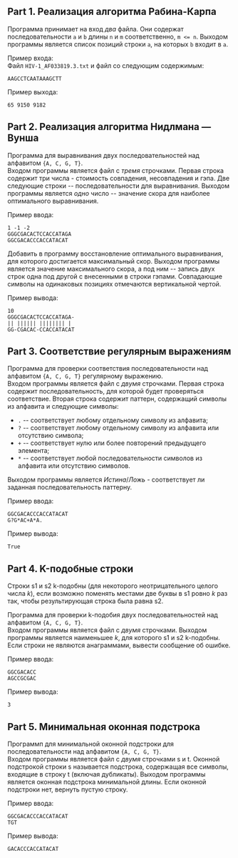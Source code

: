 
## Part 1. Реализация алгоритма Рабина-Карпа

Программа принимает на вход *два* файла. Они содержат последовательности `a` и `b` длины `n` и `m` соответственно, `m <= n`. Выходом программы является список позиций строки `a`, на которых `b` входит в `a`.

Пример входа: \
Файл `HIV-1_AF033819.3.txt` и файл со следующим содержимым:
```
AAGCCTCAATAAAGCTT
```

Пример выхода:
```
65 9150 9182
```

## Part 2. Реализация алгоритма Нидлмана — Вунша

Программа для выравнивания двух последовательностей над алфавитом `{A, C, G, T}`. \
Входом программы является файл с *тремя* строчками. Первая строка содержит три числа - стоимость совпадения, несовпадения и гэпа. Две следующие строки -- последовательности для выравнивания. Выходом программы является *одно* число -- значение скора для наиболее оптимального выравнивания. 

Пример ввода:
```
1 -1 -2
GGGCGACACTCCACCATAGA
GGCGACACCCACCATACAT
```

Добавить в программу восстановление оптимального выравнивания, для которого достигается максимальный скор. Выходом программы является значение максимального скора, а под ним -- запись двух строк одна под другой с внесенными в строки гэпами. Совпадающие символы на одинаковых позициях отмечаются вертикальной чертой.

Пример вывода:
```
10
GGGCGACACTCCACCATAGA-
|| |||||| |||||||| |
GG-CGACAC-CCACCATACAT
```

## Part 3. Соответствие регулярным выражениям

Программа для проверки соответствия последовательности над алфавитом `{A, C, G, T}` регулярному выражению. \
Входом программы является файл с *двумя* строчками. Первая строка содержит последовательность, для которой будет проверяться соответствие. Вторая строка содержит паттерн, содержащий символы из алфавита и следующие символы:
- `.` -- соответствует любому отдельному символу из алфавита;
- `?` -- соответствует любому отдельному символу из алфавита или отсутствию символа;
- `+` -- соответствует нулю или более повторений предыдущего элемента;
- `*` -- соответствует любой последовательности символов из алфавита или отсутствию символов.

Выходом программы является *Истина*/*Ложь* - соответствует ли заданная последовательность паттерну.

Пример ввода:
```
GGCGACACCCACCATACAT
G?G*AC+A*A.
```

Пример вывода:
```
True
```

## Part 4. K-подобные строки

Строки s1 и s2 k-подобны (для некоторого неотрицательного целого числа *k*), если возможно поменять местами две буквы в s1 ровно *k* раз так, чтобы результирующая строка была равна s2.

Программа для проверки k-подобия двух последовательностей над алфавитом `{A, C, G, T}`. \
Входом программы является файл с *двумя* строчками. Выходом программы является наименьшее *k*, для которого s1 и s2 k-подобны. Если строки не являются анаграммами, вывести сообщение об ошибке.

Пример ввода:
```
GGCGACACC
AGCCGCGAC
```

Пример вывода:
```
3
```


## Part 5. Минимальная оконная подстрока

Программп для минимальной оконной подстроки для последовательности над алфавитом `{A, C, G, T}`. \
Входом программы является файл с *двумя* строчками s и t. Оконной подстрокой строки s называется подстрока, содержащая все символы, входящие в строку t (включая дубликаты).
Выходом программы является оконная подстрока минимальной длины. Если оконной подстроки нет, вернуть пустую строку.

Пример ввода:
```
GGCGACACCCACCATACAT
TGT
```

Пример вывода:
```
GACACCCACCATACAT
```